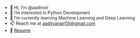 - 👋 Hi, I’m @aadinoir
- 👀 I’m interested in Python Development
- 🌱 I’m currently learning Machine Learning and Deep Learning
- 📫 Reach me at [aadityanair05@gmail.com](mailto:aadityanair05@gmail.com)
- 📃 [Resume](https://drive.google.com/file/d/1Q2VmvZpx4BUK42IWRB10j7UUvSi7S_O1/view?usp=sharing)

<!---
aadinoir/aadinoir is a ✨ special ✨ repository because its `README.md` (this file) appears on your GitHub profile.
You can click the Preview link to take a look at your changes.
--->
